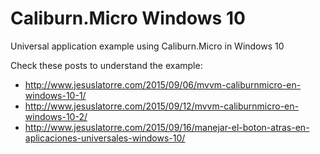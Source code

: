 # Caliburn.Micro Windows 10

Universal application example using Caliburn.Micro in Windows 10

Check these posts to understand the example:

- http://www.jesuslatorre.com/2015/09/06/mvvm-caliburnmicro-en-windows-10-1/
- http://www.jesuslatorre.com/2015/09/12/mvvm-caliburnmicro-en-windows-10-2/
- http://www.jesuslatorre.com/2015/09/16/manejar-el-boton-atras-en-aplicaciones-universales-windows-10/